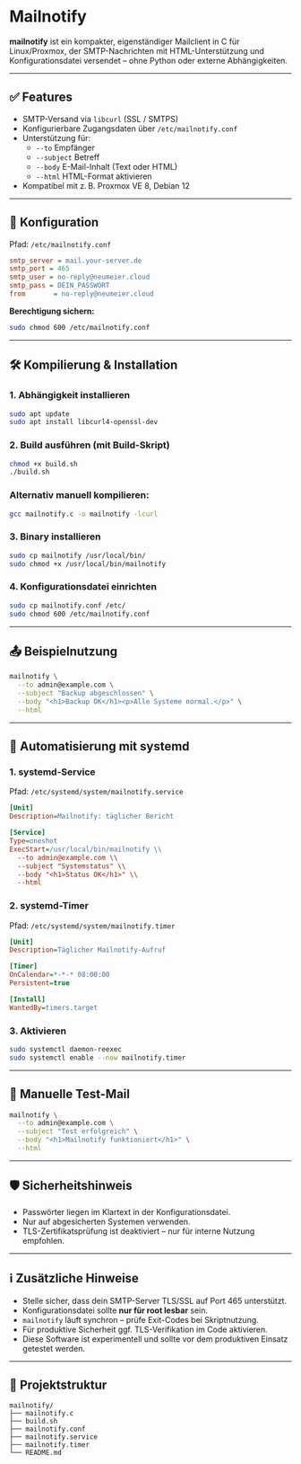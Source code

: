 # Mailnotify

**mailnotify** ist ein kompakter, eigenständiger Mailclient in C für Linux/Proxmox, der SMTP-Nachrichten mit HTML-Unterstützung und Konfigurationsdatei versendet – ohne Python oder externe Abhängigkeiten.

---

## ✅ Features

- SMTP-Versand via `libcurl` (SSL / SMTPS)
- Konfigurierbare Zugangsdaten über `/etc/mailnotify.conf`
- Unterstützung für:
  - `--to` Empfänger
  - `--subject` Betreff
  - `--body` E-Mail-Inhalt (Text oder HTML)
  - `--html` HTML-Format aktivieren
- Kompatibel mit z. B. Proxmox VE 8, Debian 12

---

## 🔧 Konfiguration

Pfad: `/etc/mailnotify.conf`

```ini
smtp_server = mail.your-server.de
smtp_port = 465
smtp_user = no-reply@neumeier.cloud
smtp_pass = DEIN_PASSWORT
from       = no-reply@neumeier.cloud
```

**Berechtigung sichern:**

```bash
sudo chmod 600 /etc/mailnotify.conf
```

---

## 🛠️ Kompilierung & Installation

### 1. Abhängigkeit installieren

```bash
sudo apt update
sudo apt install libcurl4-openssl-dev
```

### 2. Build ausführen (mit Build-Skript)

```bash
chmod +x build.sh
./build.sh
```

### Alternativ manuell kompilieren:

```bash
gcc mailnotify.c -o mailnotify -lcurl
```

### 3. Binary installieren

```bash
sudo cp mailnotify /usr/local/bin/
sudo chmod +x /usr/local/bin/mailnotify
```

### 4. Konfigurationsdatei einrichten

```bash
sudo cp mailnotify.conf /etc/
sudo chmod 600 /etc/mailnotify.conf
```

---

## 📤 Beispielnutzung

```bash
mailnotify \
  --to admin@example.com \
  --subject "Backup abgeschlossen" \
  --body "<h1>Backup OK</h1><p>Alle Systeme normal.</p>" \
  --html
```

---

## 🔁 Automatisierung mit systemd

### 1. systemd-Service

Pfad: `/etc/systemd/system/mailnotify.service`

```ini
[Unit]
Description=Mailnotify: täglicher Bericht

[Service]
Type=oneshot
ExecStart=/usr/local/bin/mailnotify \\
  --to admin@example.com \\
  --subject "Systemstatus" \\
  --body "<h1>Status OK</h1>" \\
  --html
```

### 2. systemd-Timer

Pfad: `/etc/systemd/system/mailnotify.timer`

```ini
[Unit]
Description=Täglicher Mailnotify-Aufruf

[Timer]
OnCalendar=*-*-* 08:00:00
Persistent=true

[Install]
WantedBy=timers.target
```

### 3. Aktivieren

```bash
sudo systemctl daemon-reexec
sudo systemctl enable --now mailnotify.timer
```

---

## 🧪 Manuelle Test-Mail

```bash
mailnotify \
  --to admin@example.com \
  --subject "Test erfolgreich" \
  --body "<h1>Mailnotify funktioniert</h1>" \
  --html
```

---

## 🛡️ Sicherheitshinweis

- Passwörter liegen im Klartext in der Konfigurationsdatei.  
- Nur auf abgesicherten Systemen verwenden.  
- TLS-Zertifikatsprüfung ist deaktiviert – nur für interne Nutzung empfohlen.

---

## ℹ️ Zusätzliche Hinweise

- Stelle sicher, dass dein SMTP-Server TLS/SSL auf Port 465 unterstützt.  
- Konfigurationsdatei sollte **nur für root lesbar** sein.  
- `mailnotify` läuft synchron – prüfe Exit-Codes bei Skriptnutzung.  
- Für produktive Sicherheit ggf. TLS-Verifikation im Code aktivieren.  
- Diese Software ist experimentell und sollte vor dem produktiven Einsatz getestet werden.

---

## 📁 Projektstruktur

```
mailnotify/
├── mailnotify.c
├── build.sh
├── mailnotify.conf
├── mailnotify.service
├── mailnotify.timer
└── README.md
```
